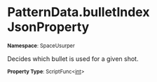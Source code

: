 # PatternData.bulletIndex JsonProperty

<small>**Namespace**: SpaceUsurper</small>

Decides which bullet is used for a given shot.

<small>**Property Type**: ScriptFunc&lt;[int](https://docs.microsoft.com/en-us/dotnet/api/system.int32?view=netframework-4.5)&gt;</small>

